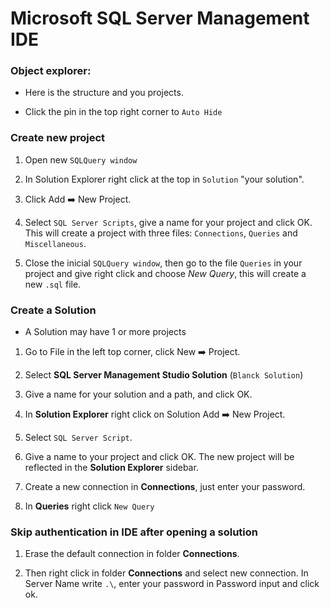 # Microsoft SQL Server Management IDE

### Object explorer:

- Here is the structure and you projects.

- Click the pin in the top right corner to `Auto Hide`

### Create new project

1. Open new `SQLQuery window`

2. In Solution Explorer right click at the top in `Solution` "your solution".

3. Click Add ➡️ New Project.

4. Select `SQL Server Scripts`, give a name for your project and click OK. This will create a project with three files: `Connections`, `Queries` and `Miscellaneous`.

5. Close the inicial `SQLQuery window`, then go to the file `Queries` in your project and give right click and choose *New Query*, this will create a new `.sql` file.

### Create a Solution

- A Solution may have 1 or more projects

1. Go to File in the left top corner, click New ➡️ Project.

2. Select **SQL Server Management Studio Solution** (`Blanck Solution`)

3. Give a name for your solution and a path, and click OK.

4. In **Solution Explorer** right click on Solution Add ➡️ New Project.

5. Select `SQL Server Script`.

6. Give a name to your project and click OK. The new project will be reflected in the **Solution Explorer** sidebar.

7. Create a new connection in **Connections**, just enter your password.

8. In **Queries** right click `New Query`

### Skip authentication in IDE after opening a solution

1. Erase the default connection in folder **Connections**.

2. Then right click in folder **Connections** and select new connection. In Server Name write `.\`, enter your password in Password input and click ok.
